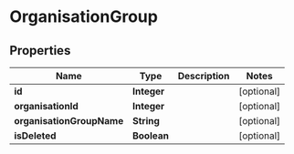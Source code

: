 

# OrganisationGroup

## Properties

Name | Type | Description | Notes
------------ | ------------- | ------------- | -------------
**id** | **Integer** |  |  [optional]
**organisationId** | **Integer** |  |  [optional]
**organisationGroupName** | **String** |  |  [optional]
**isDeleted** | **Boolean** |  |  [optional]



